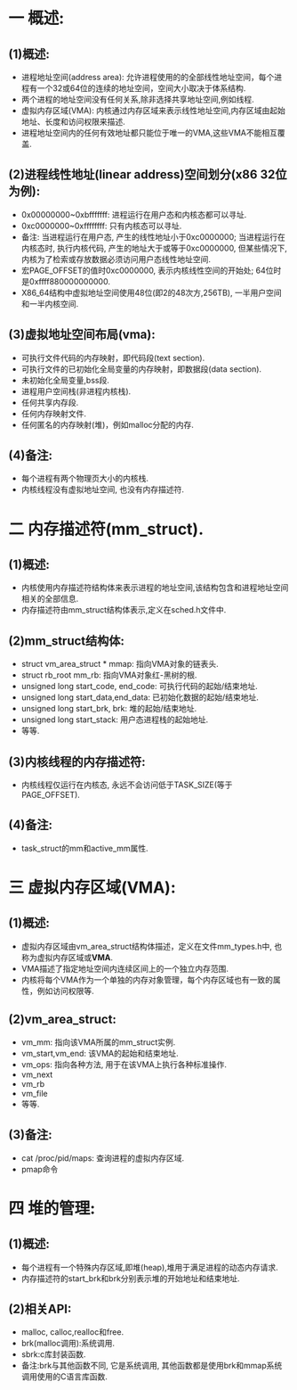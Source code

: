 # 一 概述:
## (1)概述:
- 进程地址空间(address area): 允许进程使用的的全部线性地址空间，每个进程有一个32或64位的连续的地址空间，空间大小取决于体系结构.
- 两个进程的地址空间没有任何关系,除非选择共享地址空间,例如线程.
- 虚拟内存区域(VMA): 内核通过内存区域来表示线性地址空间,内存区域由起始地址、长度和访问权限来描述.
- 进程地址空间内的任何有效地址都只能位于唯一的VMA,这些VMA不能相互覆盖.

## (2)进程线性地址(linear address)空间划分(x86 32位为例):
- 0x00000000~0xbfffffff: 进程运行在用户态和内核态都可以寻址.
- 0xc0000000~0xffffffff: 只有内核态可以寻址.
- 备注: 当进程运行在用户态, 产生的线性地址小于0xc0000000; 当进程运行在内核态时, 执行内核代码, 产生的地址大于或等于0xc0000000, 但某些情况下, 内核为了检索或存放数据必须访问用户态线性地址空间.
- 宏PAGE_OFFSET的值时0xc0000000, 表示内核线性空间的开始处; 64位时是0xffff880000000000.
- X86_64结构中虚拟地址空间使用48位(即2的48次方,256TB), 一半用户空间和一半内核空间.

## (3)虚拟地址空间布局(vma):
- 可执行文件代码的内存映射，即代码段(text section).
- 可执行文件的已初始化全局变量的内存映射，即数据段(data section).
- 未初始化全局变量,bss段.
- 进程用户空间栈(非进程内核栈).
- 任何共享内存段.
- 任何内存映射文件.
- 任何匿名的内存映射(堆)，例如malloc分配的内存.

## (4)备注:
- 每个进程有两个物理页大小的内核栈.
- 内核线程没有虚拟地址空间, 也没有内存描述符.

# 二 内存描述符(mm_struct).
## (1)概述:
- 内核使用内存描述符结构体来表示进程的地址空间,该结构包含和进程地址空间相关的全部信息.
- 内存描述符由mm_struct结构体表示,定义在sched.h文件中.

## (2)mm_struct结构体:
- struct vm_area_struct * mmap: 指向VMA对象的链表头.
- struct rb_root mm_rb: 指向VMA对象红-黑树的根.
- unsigned long start_code, end_code: 可执行代码的起始/结束地址.
- unsigned long start_data,end_data: 已初始化数据的起始/结束地址.
- unsigned long start_brk, brk: 堆的起始/结束地址.
- unsigned long start_stack: 用户态进程栈的起始地址.
- 等等.

## (3)内核线程的内存描述符:
- 内核线程仅运行在内核态, 永远不会访问低于TASK_SIZE(等于PAGE_OFFSET).

## (4)备注:
- task_struct的mm和active_mm属性.

# 三 虚拟内存区域(VMA):
## (1)概述:
- 虚拟内存区域由vm_area_struct结构体描述，定义在文件mm_types.h中, 也称为虚拟内存区域或**VMA**.
- VMA描述了指定地址空间内连续区间上的一个独立内存范围.
- 内核将每个VMA作为一个单独的内存对象管理，每个内存区域也有一致的属性，例如访问权限等.

## (2)vm_area_struct:
- vm_mm: 指向该VMA所属的mm_struct实例.
- vm_start,vm_end: 该VMA的起始和结束地址.
- vm_ops: 指向各种方法, 用于在该VMA上执行各种标准操作.
- vm_next
- vm_rb
- vm_file
- 等等.

## (3)备注:
- cat /proc/pid/maps: 查询进程的虚拟内存区域.
- pmap命令

# 四 堆的管理:
## (1)概述:
- 每个进程有一个特殊内存区域,即堆(heap),堆用于满足进程的动态内存请求.
- 内存描述符的start_brk和brk分别表示堆的开始地址和结束地址.

## (2)相关API:
- malloc, calloc,realloc和free.
- brk(malloc调用):系统调用.
- sbrk:c库封装函数.
- 备注:brk与其他函数不同, 它是系统调用, 其他函数都是使用brk和mmap系统调用使用的C语言库函数.
